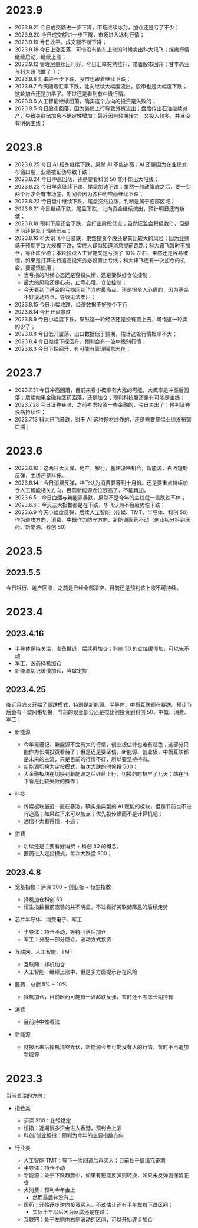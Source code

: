 # 2023.9

- 2023.9.21 今日成交额进一步下降，市场继续冰封，加仓还是亏了不少；
- 2023.9.20 今日成交额进一步下降，市场进入冰封行情；
- 2023.9.19 今日收平，成交额不断下降；
- 2023.9.18 今日上涨回落，可惜没有能在上涨的时候卖出科大讯飞；煤炭行情继续启动，继续上涨；
- 2023.9.12 管理层继续出利好，今日汇率突然拉升，带着股市回升；甘李药业与科大讯飞做了 T；
- 2023.9.8 汇率进一步下跌，股市也跟着继续下跌；
- 2023.9.7 今天随着汇率下跌，北向继续大幅度流出，股市也是大幅度下跌；这轮加仓还是加早了。不过还是看到有中级行情。
- 2023.9.6 人工智能继续回落，确实这个方向的投资是失败的；
- 2023.9.5 今日股市回落，因为美债上行导致外资流出；盘后传出石油继续减产，导致美联储加息不确定性增加；最近因为预期转向，又投入较多，并且没有明确主线；

# 2023.8

- 2023.8.25 今日 AI 相关继续下跌，果然 AI 不能追高；AI 还是因为在业绩发布窗口期，业绩被证伪导致下跌；
- 2023.8.24 今日冲高回落，还是要看科创 50 能不能出大阳线；
- 2023.8.23 今日早盘继续下跌，尾盘加速下跌；果然一般政策底之后，要一到两个月才会有市场底，期间会因为各种利空而继续下跌；
- 2023.8.22 今日盘中继续下跌，尾盘突然拉涨，判断是属于底部区域；
- 2023.8.21 今日继续下跌，尾盘下跌，北向资金继续流出，预计明日还有新低；
- 2023.8.18 预判下周还会下跌，会打出阶段低点；虽然证监会积极救市，但是当前还是处于情绪低点；
- 2023.8.16 科大讯飞今日暴跌，果然投资个股还是有比较大的风险；因为业绩低于预期导致大规模下跌，实控人疑似知道消息提前跑路；科大讯飞暂时不加仓，等止跌企稳；本轮投资人工智能又是亏损了 10% 左右，果然还是容易被埋，如果是打算进行追高投资务必设置止亏线；科大讯飞还有一次加仓的机会，要谨慎使用；
  - 当亏损的时候心态还是容易失衡，还是要做好仓位控制；
  - 最大的风险还是心态，止亏心理、仓位控制；
  - 今天看到了基金的亏损回到了当时最高点，还是很令人心痛的，因为基金不好滚动持仓，导致无法卖出；
- 2023.8.15 今日小幅收跌，经济数据不好整个下行
- 2023.8.14 今日开盘暴跌
- 2023.8.9 今日小幅度下跌，果然这一轮经济还是没有顶上去，可惜这一轮卖的少了；
- 2023.8.8 今日低开震荡，出口数据低于预期，估计这轮行情概率不大；
- 2023.8.4 今日继续下探回升，预判会有一波中级别行情；
- 2023.8.3 今日下探回升，有可能有管理层意志在；

# 2023.7

- 2023.7.31 今日冲高回落，目前来看小概率有大涨的可能，大概率是冲高后回落；后续如果金融和医药回落，还是加仓；预判科技股还是有可能是主线；
- 2023.7.28 今日证券暴涨，之前考虑投资一些金融的，今日卖出了；预判证券没啥持续性；
- 2023.7.13 科大讯飞暴跌，对于 AI 这种题材炒作的，还是需要警惕业绩发布窗口期；

# 2023.6

- 2023.6.16：这两日大反弹，地产，银行，基建没啥机会，新能源，白酒短期反弹，主线还是科技。
- 2023.6.14：今日消费反弹，华飞认为消费要等到十月份。还是要重点持续加仓人工智能相关方向，目前新能源仓位很高了，不能再加。
- 2023.6.5：今日白酒与新能源暴跌，果然不是今年的主线就一直跌跌不休；
- 2023.6.6：今天三大指数都是在下跌，华飞认为不会趋势性下跌；
- 2023.6.9 今天小幅度反弹，后续人工智能（传媒、TMT、半导体、科创 50）作为进攻方向，消费、中概作为防守方向、新能源医药不动（创业板分拆到医药、新能源、科创 50）

# 2023.5

## 2023.5.5

今日银行、地产回涨，之前是已经全部清空，目前还是预判该上涨不可持续。

# 2023.4

## 2023.4.16

- 半导体保持关注，准备撤退，后续再加仓；科创 50 的仓位缓慢加，可以先不动
- 军工，医药择机加仓
- 新能源切记缓慢加仓，当做定投

## 2023.4.25

临近月底又开始了暴跌模式，特别是新能源、半导体、中概互联都在暴跌。预计节后会有一波风格切换，节前的现金部分还是按比例投资到科创 50、中概、消费、军工；

- 新能源

  - 今年需谨记，新能源不会有大的行情，创业板估计也难有起色；这部分只能作为长期投资看待了；但是还是要坚信，新能源、创业板、中概互联都是未来的主流，只是目前的行情不好，所以要坚持持有。
  - 新能源切换为定投模式，每次大跌的时候投 500；
  - 大金融板块在切换到新能源之后继续上行，切换的时机早了几天；站在当下看是比较失败的操作；

- 科技

  - 传媒板块最近一直在暴涨，确实是典型的 AI 赋能的板块，但是节前也不进行追高；如果跌下来可以加点；优先投传媒而不是计算机吧；
  - 通信不太看得懂，不追；

- 消费

  - 后续还是主要看好消费 + 科创 50 的概念。
  - 医药进入定投模式，每次大跌投 500；

## 2023.4.8

- 宽基指数：沪深 300 + 创业板 + 恒生指数

  - 择机加仓科创 50
  - 恒生指数目前应验的并不明显，不过看好美联储降息的后续走势

- 芯片半导体、消费电子、军工

  - 半导体：持仓不动，等待回落后加仓
  - 军工：分配一部分底仓，滚动方式投资

- 互联网、人工智能、TMT

  - 互联网：择机加仓
  - 人工智能：继续上涨中，但是多方面提示存在风险

- 医药：总额 5% ~ 10%

  - 择机加仓，目前医药可能有一波超跌反弹，暂时还不考虑长期持有

- 消费

  - 目前持中性看法

- 新能源

  - 财报出来后择机清空光伏，新能源今年可能没有大的行情，暂时不再追加新能源

# 2023.3

当前关注的方向：

- 指数类

  - 沪深 300：比较稳定
  - 恒指：近期很多资金进入香港，预判会上涨
  - 科创/创业板指：预判为今年的主要指数方向

- 行业类

  - 人工智能 TMT：等下一次回调后再买入；目前处于情绪亢奋期
  - 半导体：持仓不动
  - 新能源：处于下跌趋势中，如果有短期反弹则转换，如果未反弹则保留底仓
  - 大消费：预判今年会上
    - 然而最后并没有上
  - 医药：开始逐步逆向投资买入，不过估计还有半年左右下跌区间；
    - 实际半年以后因为反腐还是在跌；
  - 互联网：处于左侧向右侧滚动的区间，可以开始逐步加仓
